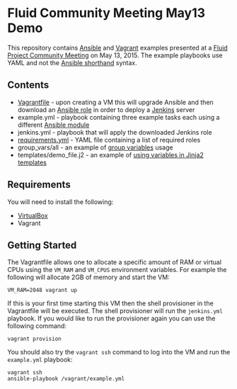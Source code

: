 # Fluid Community Meeting May13 Demo

This repository contains [Ansible](http://docs.ansible.com/) and [Vagrant](https://www.vagrantup.com/) examples presented at a [Fluid Project Community Meeting](http://wiki.fluidproject.org/display/fluid/Community+workshops) on May 13, 2015. The example playbooks use YAML and not the [Ansible shorthand](https://servercheck.in/blog/yaml-best-practices-ansible-playbooks-tasks) syntax.

## Contents

* [Vagrantfile](http://docs.vagrantup.com/v2/vagrantfile) - upon creating a VM this will upgrade Ansible and then download an [Ansible role](https://github.com/geerlingguy/ansible-role-jenkins) in order to deploy a [Jenkins](http://jenkins-ci.org/) server
* example.yml - playbook containing three example tasks each using a different [Ansible module](http://docs.ansible.com/modules.html)
* jenkins.yml - playbook that will apply the downloaded Jenkins role
* [requirements.yml](http://docs.ansible.com/galaxy.html#installing-multiple-roles-from-a-file) - YAML file containing a list of required roles
* group_vars/all - an example of [group variables](http://docs.ansible.com/intro_inventory.html#splitting-out-host-and-group-specific-data) usage
* templates/demo_file.j2 - an example of [using variables in Jinja2 templates](http://docs.ansible.com/playbooks_variables.html#using-variables-about-jinja2)

## Requirements

You will need to install the following:

* [VirtualBox](https://www.virtualbox.org/)
* Vagrant

## Getting Started

The Vagrantfile allows one to allocate a specific amount of RAM or virtual CPUs using the ``VM_RAM`` and ``VM_CPUS`` environment variables. For example the following will allocate 2GB of memory and start the VM:

    VM_RAM=2048 vagrant up

If this is your first time starting this VM then the shell provisioner in the Vagrantfile will be executed. The shell provisioner will run the ``jenkins.yml`` playbook. If you would like to run the provisioner again you can use the following command:

    vagrant provision

You should also try the ``vagrant ssh`` command to log into the VM and run the ``example.yml`` playbook:

    vagrant ssh
    ansible-playbook /vagrant/example.yml


